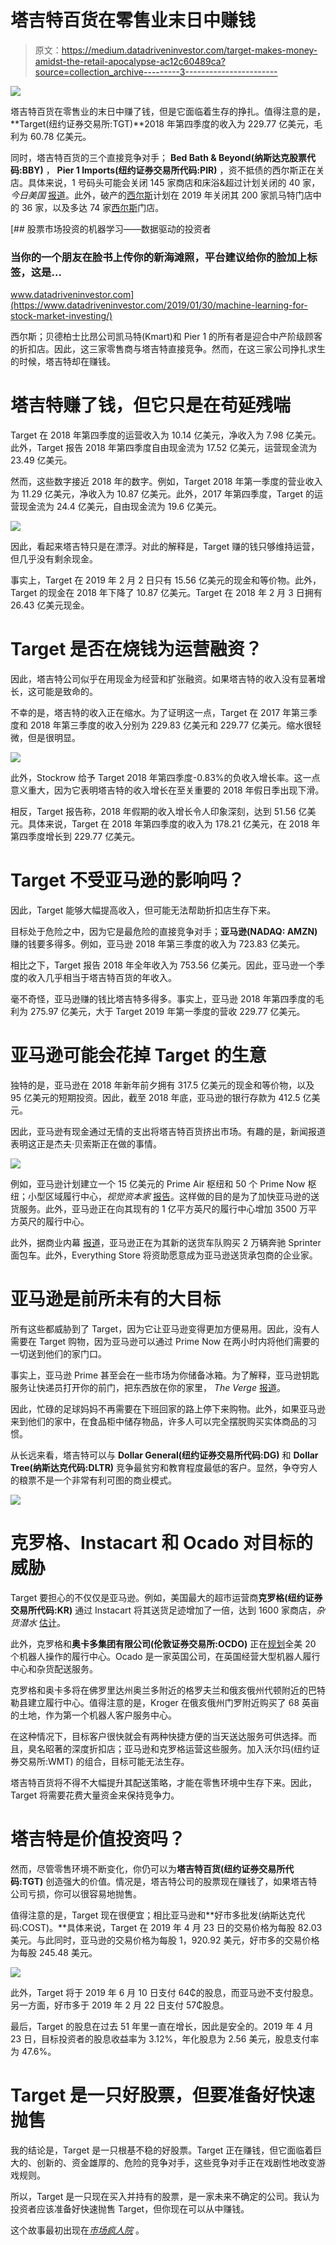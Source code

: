 # 塔吉特百货在零售业末日中赚钱

> 原文：<https://medium.datadriveninvestor.com/target-makes-money-amidst-the-retail-apocalypse-ac12c60489ca?source=collection_archive---------3----------------------->

[![](img/2d08c4a0b908b67211c4ff5751e69c16.png)](http://www.track.datadriveninvestor.com/1B9E)

塔吉特百货在零售业的末日中赚了钱，但是它面临着生存的挣扎。值得注意的是， **Target(纽约证券交易所:TGT)**2018 年第四季度的收入为 229.77 亿美元，毛利为 60.78 亿美元。

同时，塔吉特百货的三个直接竞争对手； **Bed Bath & Beyond(纳斯达克股票代码:BBY)** ， **Pier 1 Imports(纽约证券交易所代码:PIR)** ，资不抵债的西尔斯正在关店。具体来说，1 号码头可能会关闭 145 家商店和床浴&超过计划关闭的 40 家，*今日美国* [报道](https://www.usatoday.com/story/money/2019/04/18/pier-1-imports-store-closings-retailer-close-up-145-locations/3507053002/)。此外，破产的[西尔斯](https://www.cnn.com/2019/02/05/business/sears-store-closings-ahead/index.html)计划在 2019 年关闭其 200 家凯马特门店中的 36 家，以及多达 74 家[西尔斯](https://finance.yahoo.com/news/sears-starting-2019-closing-80-152324120.html)门店。

[](https://www.datadriveninvestor.com/2019/01/30/machine-learning-for-stock-market-investing/) [## 股票市场投资的机器学习——数据驱动的投资者

### 当你的一个朋友在脸书上传你的新海滩照，平台建议给你的脸加上标签，这是…

www.datadriveninvestor.com](https://www.datadriveninvestor.com/2019/01/30/machine-learning-for-stock-market-investing/) 

西尔斯；贝德柏士比昂公司凯马特(Kmart)和 Pier 1 的所有者是迎合中产阶级顾客的折扣店。因此，这三家零售商与塔吉特直接竞争。然而，在这三家公司挣扎求生的时候，塔吉特却在赚钱。

# **塔吉特赚了钱，但它只是在苟延残喘**

Target 在 2018 年第四季度的运营收入为 10.14 亿美元，净收入为 7.98 亿美元。此外，Target 报告 2018 年第四季度自由现金流为 17.52 亿美元，运营现金流为 23.49 亿美元。

然而，这些数字接近 2018 年的数字。例如，Target 2018 年第一季度的营业收入为 11.29 亿美元，净收入为 10.87 亿美元。此外，2017 年第四季度，Target 的运营现金流为 24.4 亿美元，自由现金流为 19.6 亿美元。

![](img/7e6e68f4c63d4e690b2bf069c71efa7a.png)

因此，看起来塔吉特只是在漂浮。对此的解释是，Target 赚的钱只够维持运营，但几乎没有剩余现金。

事实上，Target 在 2019 年 2 月 2 日只有 15.56 亿美元的现金和等价物。此外，Target 的现金在 2018 年下降了 10.87 亿美元。Target 在 2018 年 2 月 3 日拥有 26.43 亿美元现金。

# **Target 是否在烧钱为运营融资？**

因此，塔吉特公司似乎在用现金为经营和扩张融资。如果塔吉特的收入没有显著增长，这可能是致命的。

不幸的是，塔吉特的收入正在缩水。为了证明这一点，Target 在 2017 年第三季度和 2018 年第三季度的收入分别为 229.83 亿美元和 229.77 亿美元。缩水很轻微，但是很明显。

![](img/e8f8c623b4a718a4911159dbc96ac961.png)

此外，Stockrow 给予 Target 2018 年第四季度-0.83%的负收入增长率。这一点意义重大，因为它表明塔吉特的收入增长在至关重要的 2018 年假日季出现下滑。

相反，Target 报告称，2018 年假期的收入增长令人印象深刻，达到 51.56 亿美元。具体来说，Target 在 2018 年第四季度的收入为 178.21 亿美元，在 2018 年第四季度增长到 229.77 亿美元。

# Target 不受亚马逊的影响吗？

因此，Target 能够大幅提高收入，但可能无法帮助折扣店生存下来。

目标处于危险之中，因为它是最危险的直接竞争对手；**亚马逊(NADAQ: AMZN)** 赚的钱要多得多。例如，亚马逊 2018 年第三季度的收入为 723.83 亿美元。

相比之下，Target 报告 2018 年全年收入为 753.56 亿美元。因此，亚马逊一个季度的收入几乎相当于塔吉特百货的年收入。

毫不奇怪，亚马逊赚的钱比塔吉特多得多。事实上，亚马逊 2018 年第四季度的毛利为 275.97 亿美元，大于 Target 2019 年第一季度的营收 229.77 亿美元。

# **亚马逊可能会花掉 Target 的生意**

独特的是，亚马逊在 2018 年新年前夕拥有 317.5 亿美元的现金和等价物，以及 95 亿美元的短期投资。因此，截至 2018 年底，亚马逊的银行存款为 412.5 亿美元。

因此，亚马逊有现金通过无情的支出将塔吉特百货挤出市场。有趣的是，新闻报道表明这正是杰夫·贝索斯正在做的事情。

![](img/cb19c1269fbacfe3f9c436b06c88439d.png)

例如，亚马逊计划建立一个 15 亿美元的 Prime Air 枢纽和 50 个 Prime Now 枢纽；小型区域履行中心，*视觉资本家* [报告](https://www.visualcapitalist.com/footprint-all-amazons-warehouses/)。这样做的目的是为了加快亚马逊的送货服务。此外，亚马逊正在向其现有的 1 亿平方英尺的履行中心增加 3500 万平方英尺的履行中心。

此外，据商业内幕 [报道](https://www.businessinsider.com/amazon-buys-mercedes-benz-vans-for-delivery-program-2018-9)，亚马逊正在为其新的送货车队购买 2 万辆奔驰 Sprinter 面包车。此外，Everything Store 将资助愿意成为亚马逊送货承包商的企业家。

# **亚马逊是前所未有的大目标**

所有这些都威胁到了 Target，因为它让亚马逊变得更加方便易用。因此，没有人需要在 Target 购物，因为亚马逊可以通过 Prime Now 在两小时内将他们需要的一切送到他们的家门口。

事实上，亚马逊 Prime 甚至会在一些市场为你储备冰箱。为了解释，亚马逊钥匙服务让快递员打开你的前门，把东西放在你的家里， *The Verge* [报道](https://www.theverge.com/2017/10/25/16538834/amazon-key-in-home-delivery-unlock-door-prime-cloud-cam-smart-lock)。

因此，忙碌的足球妈妈不再需要在下班回家的路上停下来购物。此外，如果亚马逊来到他们的家中，在食品柜中储存物品，许多人可以完全摆脱购买实体商品的习惯。

从长远来看，塔吉特可以与 **Dollar General(纽约证券交易所代码:DG)** 和 **Dollar Tree(纳斯达克代码:DLTR)** 竞争最贫穷和教育程度最低的客户。显然，争夺穷人的粮票不是一个非常有利可图的商业模式。

![](img/e14d9628e1e76e4e8acf9698274158d0.png)

# **克罗格、Instacart 和 Ocado 对目标的威胁**

Target 要担心的不仅仅是亚马逊。例如，美国最大的超市运营商**克罗格(纽约证券交易所代码:KR)** 通过 Instacart 将其送货足迹增加了一倍，达到 1600 家商店，*杂货潜水* [估计](https://www.grocerydive.com/news/kroger-grows-delivery-footprint-by-50-with-instacart/533715/)。

此外，克罗格和**奥卡多集团有限公司(伦敦证券交易所:OCDO)** 正在[规划](https://marketmadhouse.com/kroger-kr-and-ocado-plan-robotic-warehouse-in-ohio/)全美 20 个机器人操作的履行中心。Ocado 是一家英国公司，在英国经营大型机器人履行中心和杂货配送服务。

克罗格和奥卡多将在佛罗里达州奥兰多附近的格罗夫兰和俄亥俄州代顿附近的巴特勒县建立履行中心。值得注意的是，Kroger 在俄亥俄州门罗附近购买了 68 英亩的土地，作为第一个机器人客户服务中心。

在这种情况下，目标客户很快就会有两种快捷方便的当天送达服务可供选择。而且，臭名昭著的深度折扣店；亚马逊和克罗格运营这些服务。加入沃尔玛(纽约证券交易所:WMT) 的组合，目标可能无法生存。

塔吉特百货将不得不大幅提升其配送策略，才能在零售环境中生存下来。因此，Target 将需要花费大量资金来保持竞争力。

# **塔吉特是价值投资吗？**

然而，尽管零售环境不断变化，你仍可以为**塔吉特百货(纽约证券交易所代码:TGT)** 创造强大的价值。情况是，塔吉特公司的股票现在赚钱了，如果塔吉特公司亏损，你可以很容易地抛售。

值得注意的是，Target 现在很便宜；相比亚马逊和**好市多批发(纳斯达克代码:COST)。**具体来说，Target 在 2019 年 4 月 23 日的交易价格为每股 82.03 美元。与此同时，亚马逊的交易价格为每股 1，920.92 美元，好市多的交易价格为每股 245.48 美元。

![](img/2ec240c05025e6eb8d5d19567eccf26c.png)

此外，Target 将于 2019 年 6 月 10 日支付 64₵的股息，而亚马逊不支付股息。另一方面，好市多于 2019 年 2 月 22 日支付 57₵股息。

最后，Target 的股息在过去 51 年里一直在增长，因此是安全的。2019 年 4 月 23 日，目标投资者的股息收益率为 3.12%，年化股息为 2.56 美元，股息支付率为 47.6%。

# **Target 是一只好股票，但要准备好快速抛售**

我的结论是，Target 是一只根基不稳的好股票。Target 正在赚钱，但它面临着巨大的、创新的、资金雄厚的、危险的竞争对手，这些竞争对手正在戏剧性地改变游戏规则。

所以，Target 是一只现在买入并持有的股票，是一家未来不确定的公司。我认为投资者应该准备好快速抛售 Target，但你现在可以从中赚钱。

这个故事最初出现在[*市场疯人院*](https://marketmadhouse.com/) 。